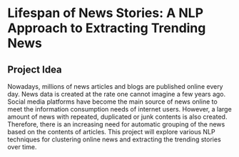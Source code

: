 # Lifespan of News Stories: A NLP Approach to Extracting Trending News

## Project Idea
Nowadays, millions of news articles and blogs are published online every day. News data is created at the rate one cannot imagine a few years ago. Social media platforms have become the main source of news online to meet the information consumption needs of internet users. However, a large amount of news with repeated, duplicated or junk contents is also created. Therefore, there is an increasing need for automatic grouping of the news based on the contents of articles. This project will explore various NLP techniques for clustering online news and extracting the trending stories over time.
